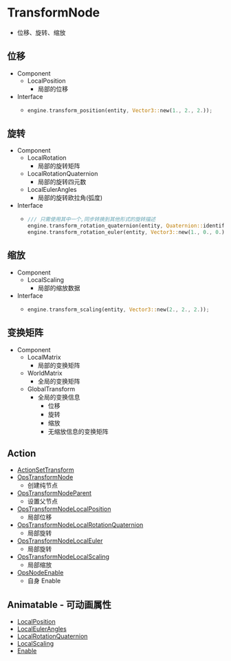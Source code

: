 # TransformNode

* 位移、旋转、缩放

## 位移

* Component
  * LocalPosition
    * 局部的位移
* Interface
  * ```rust
    engine.transform_position(entity, Vector3::new(1., 2., 2.));
    ```

## 旋转

* Component
  * LocalRotation
    * 局部的旋转矩阵
  * LocalRotationQuaternion
    * 局部的旋转四元数
  * LocalEulerAngles
    * 局部的旋转欧拉角(弧度)
* Interface
  * ```rust
    /// 只需使用其中一个,同步转换到其他形式的旋转描述
    engine.transform_rotation_quaternion(entity, Quaternion::identify());
    engine.transform_rotation_euler(entity, Vector3::new(1., 0., 0.));
    ```

## 缩放

* Component
  * LocalScaling
    * 局部的缩放数据
* Interface
  * ```rust
    engine.transform_scaling(entity, Vector3::new(2., 2., 2.));
    ```

## 变换矩阵

* Component
  * LocalMatrix
    * 局部的变换矩阵
  * WorldMatrix
    * 全局的变换矩阵
  * GlobalTransform
    * 全局的变换信息
      * 位移
      * 旋转
      * 缩放
      * 无缩放信息的变换矩阵

## Action

* [ActionSetTransform](../../../crates/pi_scene_context/src/transforms/prelude.rs)
* [OpsTransformNode](../../../crates/pi_scene_context/src/transforms/command.rs)
  * 创建纯节点
* [OpsTransformNodeParent](../../../crates/pi_scene_context/src/transforms/command.rs)
  * 设置父节点
* [OpsTransformNodeLocalPosition](../../../crates/pi_scene_context/src/transforms/command.rs)
  * 局部位移
* [OpsTransformNodeLocalRotationQuaternion](../../../crates/pi_scene_context/src/transforms/command.rs)
  * 局部旋转
* [OpsTransformNodeLocalEuler](../../../crates/pi_scene_context/src/transforms/command.rs)
  * 局部旋转
* [OpsTransformNodeLocalScaling](../../../crates/pi_scene_context/src/transforms/command.rs)
  * 局部缩放
* [OpsNodeEnable](../../../crates/pi_scene_context/src/flags/mod.rs)
  * 自身 Enable

## Animatable - 可动画属性

* [LocalPosition](../../../crates/pi_scene_context/src/transforms/transform_node.rs)
* [LocalEulerAngles](../../../crates/pi_scene_context/src/transforms/transform_node.rs)
* [LocalRotationQuaternion](../../../crates/pi_scene_context/src/transforms/transform_node.rs)
* [LocalScaling](../../../crates/pi_scene_context/src/transforms/transform_node.rs)
* [Enable](../../../crates/pi_scene_context/src/transforms/transform_node.rs)
